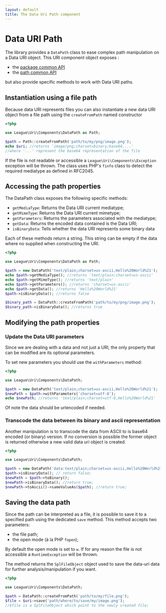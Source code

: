 ```yaml
---
layout: default
title: The Data Uri Path component
---
```


# Data URI Path


The library provides a `DataPath` class to ease complex path manipulation on a Data URI object. This URI component object exposes :

- the [package common API](/5.0/components/api/)
- the [path common API](/5.0/components/path)

but also provide specific methods to work with Data URI paths.

## Instantiation using a file path

Because data URI represents files you can also instantiate a new data URI object from a file path using the `createFromPath` named constructor

~~~php
<?php

use League\Uri\Components\DataPath as Path;

$path = Path::createFromPath('path/to/my/png/image.png');
echo $uri; //returns 'image/png;charset=binary;base64,...'
//where '...' represent the base64 representation of the file
~~~

If the file is not readable or accessible a `League\Uri\Components\Exception` exception will be thrown. The class uses PHP's `finfo` class to detect the required mediatype as defined in RFC2045.

## Accessing the path properties

The DataPath class exposes the following specific methods:

- `getMediaType`: Returns the Data URI current mediatype;
- `getMimeType`: Returns the Data URI current mimetype;
- `getParameters`: Returns the parameters associated with the mediatype;
- `getData`: Returns the encoded data contained is the Data URI;
- `isBinaryData`: Tells whether the data URI represents some binary data

Each of these methods return a string. This string can be empty if the data where no supplied when constructing the URI.

~~~php
<?php

use League\Uri\Components\DataPath as Path;

$path = new DataPath('text/plain;charset=us-ascii,Hello%20World%21');
echo $path->getMediaType(); //returns 'text/plain;charset=us-ascii'
echo $path->getMimeType(); //returns 'text/plain'
echo $path->getParameters(); //returns 'charset=us-ascii'
echo $path->getData(); //returns 'Hello%20World%21'
$path->isBinaryData(); //returns false

$binary_path = DataPath::createFromPath('path/to/my/png/image.png');
$binary_path->isBinaryData(); //returns true
~~~

## Modifying the path properties

### Update the Data URI parameters

Since we are dealing with a data and not just a URI, the only property that can be modified are its optional parameters.

To set new parameters you should use the `withParameters` method:

~~~php
<?php

use League\Uri\Components\DataPath;

$path = new DataPath('text/plain;charset=us-ascii,Hello%20World%21');
$newPath = $path->withParameters('charset=utf-8');
echo $newPath; //returns 'text/plain;charset=utf-8,Hello%20World%21'
~~~

<p class="message-notice">Of note the data should be urlencoded if needed.</p>

### Transcode the data between its binary and ascii representation

Another manipulation is to transcode the data from ASCII to is base64 encoded (or binary) version. If no conversion is possible the former object is returned otherwise a new valid data uri object is created.

~~~php
<?php

use League\Uri\Components\DataPath;

$path = new DataPath('data:text/plain;charset=us-ascii,Hello%20World%21');
$path->isBinaryData(); // return false;
$newPath = $path->toBinary();
$newPath->isBinaryData(); //return true;
$newPath->toAscii()->sameValueAs($path); //return true;
~~~

## Saving the data path

Since the path can be interpreted as a file, it is possible to save it to a specified path using the dedicated `save` method. This method accepts two parameters:

- the file path;
- the open mode (à la PHP `fopen`);

By default the open mode is set to `w`. If for any reason the file is not accessible a `RuntimeException` will be thrown.

The method returns the `SplFileObject` object used to save the data-uri data for further analysis/manipulation if you want.

~~~php
<?php

use League\Uri\Components\DataPath;

$path = DataPath::createFromPath('path/to/my/file.png');
$file = $uri->save('path/where/to/save/my/image.png');
//$file is a SplFileObject which point to the newly created file;
~~~
